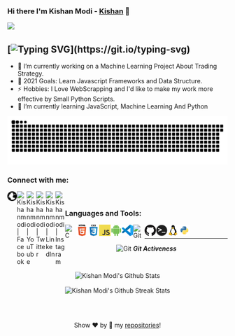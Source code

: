 ### Hi there  I'm Kishan Modi - [Kishan][website] 👋
![](https://komarev.com/ghpvc/?username=KishanModi)

## [![Typing SVG](https://readme-typing-svg.herokuapp.com?lines=I'm+a+Student%2C+Developer!)](https://git.io/typing-svg)

- 🔭 I’m currently working on a Machine Learning Project About Trading Strategy.
- 🥅 2021 Goals: Learn Javascript Frameworks and Data Structure.
- ⚡ Hobbies: I Love WebScrapping and I'd like to make my work more effective by Small Python Scripts.
- 🌱 I’m currently learning JavaScript, Machine Learning And Python


![snake gif](https://github.com/iamLiquidX/iamLiquidX/raw/output/github-contribution-grid-snake.svg)

### Connect with me:

[<img align="left" alt="Kishanmodi.ml" width="22px" src="https://raw.githubusercontent.com/iconic/open-iconic/master/svg/globe.svg" />][website]
[<img align="left" alt="Kishanmodi | Facebook" width="22px" src="https://cdn.jsdelivr.net/npm/simple-icons@v3/icons/facebook.svg" />][facebook]
[<img align="left" alt="Kishanmodi | YouTube" width="22px" src="https://cdn.jsdelivr.net/npm/simple-icons@v3/icons/youtube.svg" />][youtube]
[<img align="left" alt="Kishanmodi | Twitter" width="22px" src="https://cdn.jsdelivr.net/npm/simple-icons@v3/icons/twitter.svg" />][twitter]
[<img align="left" alt="Kishanmodi | LinkedIn" width="22px" src="https://cdn.jsdelivr.net/npm/simple-icons@v3/icons/linkedin.svg" />][linkedin]
[<img align="left" alt="Kishanmodi | Instagram" width="22px" src="https://cdn.jsdelivr.net/npm/simple-icons@v3/icons/instagram.svg" />][instagram]

<br>

### Languages and Tools:

<img align="left" alt="C" width="26px" src="https://img.icons8.com/color/48/000000/c-programming.png" />

<img align="left" alt="HTML5" width="26px" src="https://raw.githubusercontent.com/github/explore/80688e429a7d4ef2fca1e82350fe8e3517d3494d/topics/html/html.png" />

<img align="left" alt="CSS3" width="26px" src="https://raw.githubusercontent.com/github/explore/80688e429a7d4ef2fca1e82350fe8e3517d3494d/topics/css/css.png" />

<img align="left" alt="Javascript" width="26px" src="https://raw.githubusercontent.com/github/explore/80688e429a7d4ef2fca1e82350fe8e3517d3494d/topics/javascript/javascript.png">

<img align="left" alt="Android" width="26px" src="https://raw.githubusercontent.com/github/explore/80688e429a7d4ef2fca1e82350fe8e3517d3494d/topics/android/android.png" />

<img align="left" alt="Visual Studio Code" width="26px" src="https://raw.githubusercontent.com/github/explore/80688e429a7d4ef2fca1e82350fe8e3517d3494d/topics/visual-studio-code/visual-studio-code.png" />

<img align="left" alt="Git" width="26px" src="https://img.icons8.com/color/48/000000/git.png" />

<img align="left" alt="GitHub" width="26px" src="https://raw.githubusercontent.com/github/explore/78df643247d429f6cc873026c0622819ad797942/topics/github/github.png" />

<img align="left" alt="Terminal" width="26px" src="https://raw.githubusercontent.com/github/explore/d92924b1d925bb134e308bd29c9de6c302ed3beb/topics/terminal/terminal.png" />

<img align="left" alt="Linux" width="26px" src="https://raw.githubusercontent.com/github/explore/80688e429a7d4ef2fca1e82350fe8e3517d3494d/topics/linux/linux.png">

<img align="left" alt="Python" width="26px" src="https://raw.githubusercontent.com/github/explore/80688e429a7d4ef2fca1e82350fe8e3517d3494d/topics/python/python.png">

<br />


[website]: https://kishanmodi.github.io/kishanxd/
[facebook]: https://fb.me/K1SHAN
[twitter]: https://twitter.com/KishanXD
[youtube]: https://youtube.com/Kishanm1611
[instagram]: https://instagram.com/Kishan.xd
[linkedin]: https://linkedin.com/in/modikishan

  <hr>
  <p align="center">
 <img src="https://media.giphy.com/media/W5eoZHPpUx9sapR0eu/giphy.gif" height="60px" alt="Git"/>&nbsp;<i><b>Git Activeness</b></i></p>
 <br>
<p align="center"><img alt="Kishan Modi's Github Stats" src="https://github-readme-stats.vercel.app/api?username=KishanModi&show_icons=true&include_all_commits=true&count_private=true&theme=dark" />
<br><br>
<img alt="Kishan Modi's Github Streak Stats" src="http://github-readme-streak-stats.herokuapp.com/?user=KishanModi&theme=dark" /></p>
<br><br>


<div align="center">
  
Show ❤️ by 🌟 my [repositories](https://github.com/KishanModi?tab=repositories)!
  
</div>
